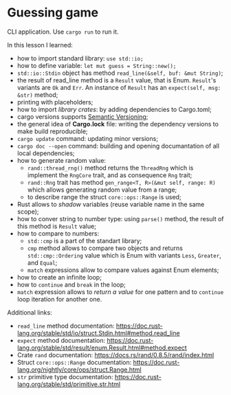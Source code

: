 # Guessing game

CLI application. Use `cargo run` to run it.

In this lesson I learned:

 - how to import standard library: `use std::io;`
 - how to define variable: `let mut guess = String::new();`
 - `std::io::Stdin` object has method `read_line(&self, buf: &mut String)`;
 - the result of read_line method is a `Result` value, that is Enum. `Result`'s variants are `Ok` and `Err`. An instance of `Result` has an `expect(self, msg: &str)` method;
 - printing with placeholders;
 - how to import *library crates*: by adding dependencies to Cargo.toml;
 - cargo versions supports [Semantic Versioning](https://semver.org/);
 - the general idea of **Cargo.lock** file: writing the dependency versions to make build reproducible;
 - `cargo update` command: updating minor versions;
 - `cargo doc --open` command: building and opening documantation of all local dependencies;
 - how to generate random value:
    - `rand::thread_rng()` method returns the `ThreadRng` which is implement the `RngCore` trait, and as consequence `Rng` trait;
    - `rand::Rng` trait has method `gen_range<T, R>(&mut self, range: R)` which allows generating random value from a range;
    - to describe range the struct `core::ops::Range` is used;
 - Rust allows to *shadow* variables (reuse variable name in the same scope);
 - how to conver string to number type: using `parse()` method, the result of this method is `Result` value;
 - how to compare to numbers:
    - `std::cmp` is a part of the standart library;
    - `cmp` method allows to compare two objects and returns `std::cmp::Ordering` value which is Enum with variants `Less`, `Greater`, and `Equal`;
    - `match` expressions allow to compare values against Enum elements; 
 - how to create an infinite loop;
 - how to `continue` and `break` in the loop;
 - `match` expression allows to *return a value* for one pattern and to `continue` loop iteration for another one.


Additional links:

 - `read_line` method documentation: https://doc.rust-lang.org/stable/std/io/struct.Stdin.html#method.read_line
 - `expect` method documentation: https://doc.rust-lang.org/stable/std/result/enum.Result.html#method.expect
 - Crate `rand` documentation: https://docs.rs/rand/0.8.5/rand/index.html
 - Struct `core::ops::Range` documentation: https://doc.rust-lang.org/nightly/core/ops/struct.Range.html
 - `str` primitive type documentation: https://doc.rust-lang.org/stable/std/primitive.str.html

